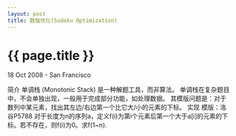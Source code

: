 ```yaml
---
layout: post
title: 数独优化(Sudoku Optimization) 
---
```


{{ page.title }}
================

<p class="meta">18 Oct 2008 - San Francisco</p>

简介
单调栈 (Monotonic Stack) 是⼀种解题⼯具，⽽⾮算法。
单调栈在复杂题⽬中，不会单独出现，⼀般⽤于完成部分功能，如处理数据。
其模版问题是：对于数列中某元素，找出其左边/右边第⼀个⽐它⼤/⼩的元素的下标。
实现
模版：洛⾕P5788
对于长度为n的序列a，定义f(i)为第i个元素后第⼀个⼤于a[i]的元素的下标。若不存在，则f(i)为0。求f(1~n).



